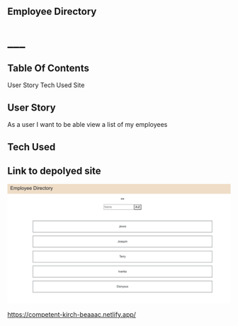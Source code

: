## Employee Directory
<h1> ___ </h1>

## Table Of Contents
User Story
Tech Used
Site

## User Story
As a user I want to be able view a list of my employees

## Tech Used

## Link to depolyed site
![picture](/screen.png)

https://competent-kirch-beaaac.netlify.app/
